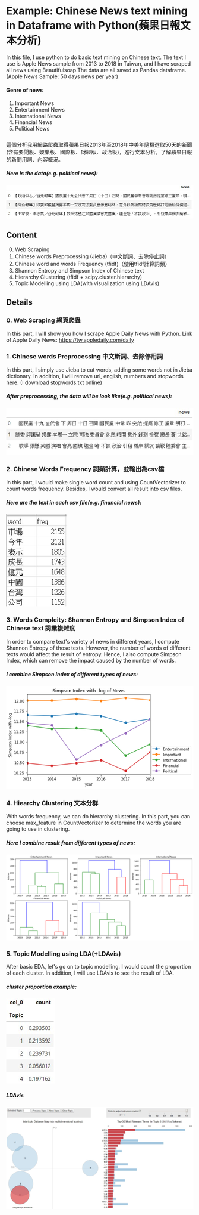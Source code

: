 # Example: Chinese News text mining in Dataframe with Python(蘋果日報文本分析)
In this file, I use python to do basic text mining on Chinese text. The text I use is Apple News sample from 2013 to 2018 in Taiwan, and I have scraped all news using Beautifulsoap.The data are all saved as Pandas dataframe.
(Apple News Sample: 50 days news per year)
#### Genre of news
1. Important News
2. Entertainment News
3. International News
4. Financial News
5. Political News
##### 
這個分析我用網路爬蟲取得蘋果日報2013年至2018年中美年隨機選取50天的新聞(含有要聞版、娛樂版、國際板、財經版、政治板)，進行文本分析，了解蘋果日報的新聞用詞、內容概況。

##### Here is the data(e.g. political news):
![image](original.jpg)

## Content
0. Web Scraping
1. Chinese words Preprocessing (Jieba)（中文斷詞、去除停止詞）
2. Chinese word and words Frequency (tfidf)（使用tfidf計算詞頻）
3. Shannon Entropy and Simpson Index of Chinese text
4. Hierarchy Clustering (tfidf + scipy.cluster.hierarchy)
5. Topic Modelling using LDA(with visualization using LDAvis)

## Details

### 0. Web Scraping 網頁爬蟲
In this part, I will show you how I scrape Apple Daily News with Python.
Link of Apple Daily News: https://tw.appledaily.com/daily


### 1. Chinese words Preprocessing 中文斷詞、去除停用詞
In this part, I simply use Jieba to cut words, adding some words not in Jieba dictionary. In addition, I will remove url, english, numbers and stopwords here.
(I download stopwords.txt online)
##### After preprocessing, the data will be look like(e.g. political news):
![image](cut.jpg)

### 2. Chinese Words Frequency 詞頻計算，並輸出為csv檔
In this part, I would make single word count and using CountVectorizer to count words frequency. Besides, I would convert all result into csv files.
##### Here are the text in each csv file(e.g. financial news):
![image](wordsfq.jpg)

### 3. Words Compleity: Shannon Entropy and Simpson Index of Chinese text 詞彙複雜度
In order to compare text's variety of news in different years, I compute Shannon Entropy of those texts. However, the number of words of different texts would affect the result of entropy. Hence, I also compute Simpson Index, which can remove the impact caused by the number of words. 
##### I combine Simpson Index of different types of news:
![image](simpson_index.png)

### 4. Hiearchy Clustering 文本分群
With words frequency, we can do hierarchy clustering. In this part, you can choose max_feature in CountVectorizer to determine the words you are going to use in clustering. 
##### Here I combine result from different types of news:
![image](hiearchy.png)

### 5. Topic Modelling using LDA(+LDAvis) 
After basic EDA, let's go on to topic modelling. I would count the proportion of each cluster. In addition, I will use LDAvis to see the result of LDA.
##### cluster proportion example:
![image](topic_proportion.jpg)
##### LDAvis
![image](ldavis.jpg)
